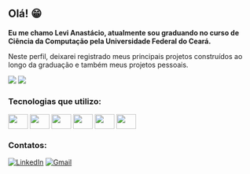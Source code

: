 ## Olá! 😁

**Eu me chamo Levi Anastácio, atualmente sou graduando no curso de Ciência da Computação pela Universidade Federal do Ceará.**

Neste perfil, deixarei registrado meus principais projetos construídos ao longo da graduação e também meus projetos pessoais.

![](http://github-profile-summary-cards.vercel.app/api/cards/repos-per-language?username=leviAnast&theme=github_dark)
![](http://github-profile-summary-cards.vercel.app/api/cards/stats?username=leviAnast&theme=github_dark)

### Tecnologias que utilizo:
<div style="display: inline_block">


  <img align="center" alt="" height="30" width="40" src="https://cdn.jsdelivr.net/gh/devicons/devicon/icons/python/python-original.svg">
  <img align="center" alt="" height="30" width="40" src="https://cdn.jsdelivr.net/gh/devicons/devicon/icons/typescript/typescript-original.svg">
  <img align="center" alt="" height="30" width="40" src="https://cdn.jsdelivr.net/gh/devicons/devicon/icons/c/c-original.svg">
  <img align="center" alt="" height="30" width="40" src="https://cdn.jsdelivr.net/gh/devicons/devicon/icons/java/java-original.svg">
  <img align="center" alt="" height="30" width="40" src="https://cdn.jsdelivr.net/gh/devicons/devicon/icons/postgresql/postgresql-original.svg">
  <img align="center" alt="" height="30" width="40" src="https://cdn.jsdelivr.net/gh/devicons/devicon/icons/mysql/mysql-original.svg">
  
  
</div>

### Contatos:

[![LinkedIn](https://img.shields.io/badge/LinkedIn-0077B5?style=for-the-badge&logo=linkedin&logoColor=white)](https://www.linkedin.com/in/levi-anast%C3%A1cio-4a504430b/)
[![Gmail](https://img.shields.io/badge/Gmail-D14836?style=for-the-badge&logo=gmail&logoColor=white)](mailto:levisouza440@gmail.com)



